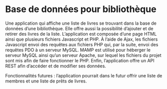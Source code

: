 # Base de données pour bibliothèque

Une application qui affiche une liste de livres se trouvant dans la base de 
données d’une bibliothèque. Elle offre aussi la possibilité d’ajouter et de retirer des livres de la 
liste. L’application est composée d’une page HTML ainsi que plusieurs fichiers Javascript et 
PHP. À l’aide de Ajax, les fichiers Javascript envoi des requêtes aux fichiers PHP qui, par la 
suite, envoi des requêtes PDO à un serveur MySQL. MAMP est utilisé pour héberger le 
serveur MySQL ainsi qu’un serveur Apache, sur lequel les fichiers du projet sont mis afin de 
faire fonctionner le PHP. Enfin, l’application offre un API REST afin d’accéder et de modifier 
ses données.

Fonctionnalités futures : l’application pourrait dans le futur offrir une liste de membres et une 
liste de prêts de livres.
